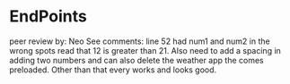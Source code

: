 # EndPoints


peer review by: Neo See
comments: line 52 had num1 and num2 in the wrong spots read that 12 is greater than 21. Also need to add a spacing in adding two numbers and can also delete the weather app the comes preloaded. Other than that every works and looks good.
